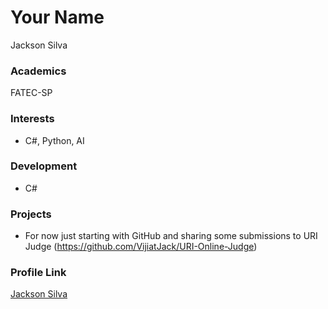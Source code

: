 # Your Name
Jackson Silva

### Academics
FATEC-SP

### Interests
- C#, Python, AI

### Development
- C#

### Projects
- For now just starting with GitHub and sharing some submissions to URI Judge (https://github.com/VijiatJack/URI-Online-Judge) 

### Profile Link
[Jackson Silva](https://github.com/VijiatJack)
